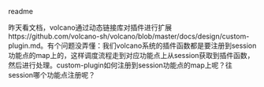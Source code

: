 readme

昨天看文档，volcano通过动态链接库对插件进行扩展https://github.com/volcano-sh/volcano/blob/master/docs/design/custom-plugin.md。有个问题没弄懂：我们volcano系统的插件函数都是要注册到session功能点的map上的，这样调度流程走到对应功能点上从session获取到插件函数，然后进行处理。custom-plugin如何注册到session功能点的map上呢？往session哪个功能点注册呢？
